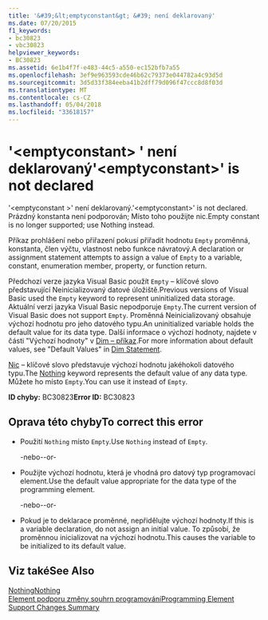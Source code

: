 ```yaml
---
title: '&#39;&lt;emptyconstant&gt; &#39; není deklarovaný'
ms.date: 07/20/2015
f1_keywords:
- bc30823
- vbc30823
helpviewer_keywords:
- BC30823
ms.assetid: 6e1b4f7f-e483-44c5-a550-ec152bfb7a55
ms.openlocfilehash: 3ef9e963593cde46b62c79373e044782a4c93d5d
ms.sourcegitcommit: 3d5d33f384eeba41b2dff79d096f47ccc8d8f03d
ms.translationtype: MT
ms.contentlocale: cs-CZ
ms.lasthandoff: 05/04/2018
ms.locfileid: "33618157"
---
```

# <a name="39ltemptyconstantgt39-is-not-declared"></a><span data-ttu-id="18d94-102">&#39;&lt;emptyconstant&gt; &#39; není deklarovaný</span><span class="sxs-lookup"><span data-stu-id="18d94-102">&#39;&lt;emptyconstant&gt;&#39; is not declared</span></span>
<span data-ttu-id="18d94-103">'\<emptyconstant >' není deklarovaný.</span><span class="sxs-lookup"><span data-stu-id="18d94-103">'\<emptyconstant>' is not declared.</span></span> <span data-ttu-id="18d94-104">Prázdný konstanta není podporován; Místo toho použijte nic.</span><span class="sxs-lookup"><span data-stu-id="18d94-104">Empty constant is no longer supported; use Nothing instead.</span></span>  
  
 <span data-ttu-id="18d94-105">Příkaz prohlášení nebo přiřazení pokusí přiřadit hodnotu `Empty` proměnná, konstanta, člen výčtu, vlastnost nebo funkce návratový.</span><span class="sxs-lookup"><span data-stu-id="18d94-105">A declaration or assignment statement attempts to assign a value of `Empty` to a variable, constant, enumeration member, property, or function return.</span></span>  
  
 <span data-ttu-id="18d94-106">Předchozí verze jazyka Visual Basic použít `Empty` – klíčové slovo představující Neinicializovaný datové úložiště.</span><span class="sxs-lookup"><span data-stu-id="18d94-106">Previous versions of Visual Basic used the `Empty` keyword to represent uninitialized data storage.</span></span> <span data-ttu-id="18d94-107">Aktuální verzi jazyka Visual Basic nepodporuje `Empty`.</span><span class="sxs-lookup"><span data-stu-id="18d94-107">The current version of Visual Basic does not support `Empty`.</span></span> <span data-ttu-id="18d94-108">Proměnná Neinicializovaný obsahuje výchozí hodnotu pro jeho datového typu.</span><span class="sxs-lookup"><span data-stu-id="18d94-108">An uninitialized variable holds the default value for its data type.</span></span> <span data-ttu-id="18d94-109">Další informace o výchozí hodnoty, najdete v části "Výchozí hodnoty" v [Dim – příkaz](../../visual-basic/language-reference/statements/dim-statement.md).</span><span class="sxs-lookup"><span data-stu-id="18d94-109">For more information about default values, see "Default Values" in [Dim Statement](../../visual-basic/language-reference/statements/dim-statement.md).</span></span>  
  
 <span data-ttu-id="18d94-110">[Nic](../../visual-basic/language-reference/nothing.md) – klíčové slovo představuje výchozí hodnotu jakéhokoli datového typu.</span><span class="sxs-lookup"><span data-stu-id="18d94-110">The [Nothing](../../visual-basic/language-reference/nothing.md) keyword represents the default value of any data type.</span></span> <span data-ttu-id="18d94-111">Můžete ho místo `Empty`.</span><span class="sxs-lookup"><span data-stu-id="18d94-111">You can use it instead of `Empty`.</span></span>  
  
 <span data-ttu-id="18d94-112">**ID chyby:** BC30823</span><span class="sxs-lookup"><span data-stu-id="18d94-112">**Error ID:** BC30823</span></span>  
  
## <a name="to-correct-this-error"></a><span data-ttu-id="18d94-113">Oprava této chyby</span><span class="sxs-lookup"><span data-stu-id="18d94-113">To correct this error</span></span>  
  
-   <span data-ttu-id="18d94-114">Použití `Nothing` místo `Empty`.</span><span class="sxs-lookup"><span data-stu-id="18d94-114">Use `Nothing` instead of `Empty`.</span></span>  
  
     <span data-ttu-id="18d94-115">-nebo-</span><span class="sxs-lookup"><span data-stu-id="18d94-115">-or-</span></span>  
  
-   <span data-ttu-id="18d94-116">Použijte výchozí hodnotu, která je vhodná pro datový typ programovací element.</span><span class="sxs-lookup"><span data-stu-id="18d94-116">Use the default value appropriate for the data type of the programming element.</span></span>  
  
     <span data-ttu-id="18d94-117">-nebo-</span><span class="sxs-lookup"><span data-stu-id="18d94-117">-or-</span></span>  
  
-   <span data-ttu-id="18d94-118">Pokud je to deklarace proměnné, nepřidělujte výchozí hodnoty.</span><span class="sxs-lookup"><span data-stu-id="18d94-118">If this is a variable declaration, do not assign an initial value.</span></span> <span data-ttu-id="18d94-119">To způsobí, že proměnnou inicializovat na výchozí hodnotu.</span><span class="sxs-lookup"><span data-stu-id="18d94-119">This causes the variable to be initialized to its default value.</span></span>  
  
## <a name="see-also"></a><span data-ttu-id="18d94-120">Viz také</span><span class="sxs-lookup"><span data-stu-id="18d94-120">See Also</span></span>  
 [<span data-ttu-id="18d94-121">Nothing</span><span class="sxs-lookup"><span data-stu-id="18d94-121">Nothing</span></span>](../../visual-basic/language-reference/nothing.md)  
 [<span data-ttu-id="18d94-122">Element podporu změny souhrn programování</span><span class="sxs-lookup"><span data-stu-id="18d94-122">Programming Element Support Changes Summary</span></span>](http://msdn.microsoft.com/library/0483590a-6309-449c-a2fa-effa26a03b95)

